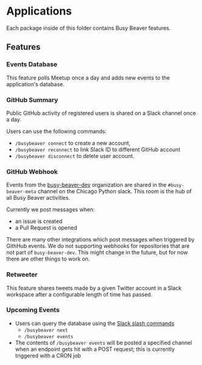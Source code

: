 # Applications

Each package inside of this folder contains Busy Beaver features.

## Features

### Events Database

This feature polls Meetup once a day and
adds new events to the application's database.

### GitHub Summary

Public GitHub activity of registered users is shared
on a Slack channel once a day.

Users can use the following commands:

- `/busybeaver connect` to create a new account,
- `/busybeaver reconnect` to link Slack ID to different GitHub account
- `/busybeaver disconnect` to delete user account.

### GitHub Webhook

Events from the [busy-beaver-dev](https://github.com/busy-beaver-dev/busy-beaver)
organization are shared in the `#busy-beaver-meta` channel on
the Chicago Python slack.
This room is the hub of all Busy Beaver activities.

Currently we post messages when:

- an issue is created
- a Pull Request is opened

There are many other integrations which
post messages when triggered by GithHub events.
We do not supporting webhooks for repositories that
are not part of `busy-beaver-dev`.
This might change in the future,
but for now there are other things to work on.

### Retweeter

This feature shares tweets made by a given Twitter account
in a Slack workspace after a configurable length of time has passed.

### Upcoming Events

- Users can query the database using the [Slack slash commands](https://api.slack.com/slash-commands)
  - `/busybeaver next`
  - `/busybeaver events`
- The contents of `/busybeaver events` will be posted a specified channel
when an endpoint gets hit with a POST request;
this is currently triggered with a CRON job
